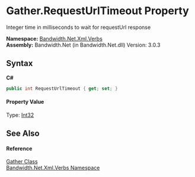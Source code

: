 ﻿# Gather.RequestUrlTimeout Property 
 

Integer time in milliseconds to wait for requestUrl response

**Namespace:**&nbsp;<a href ="N_Bandwidth_Net_Xml_Verbs.md">Bandwidth.Net.Xml.Verbs</a><br />**Assembly:**&nbsp;Bandwidth.Net (in Bandwidth.Net.dll) Version: 3.0.3

## Syntax

**C#**<br />
``` C#
public int RequestUrlTimeout { get; set; }
```


#### Property Value
Type: <a href="http://msdn2.microsoft.com/en-us/library/td2s409d" target="_blank">Int32</a>

## See Also


#### Reference
<a href ="T_Bandwidth_Net_Xml_Verbs_Gather.md">Gather Class</a><br /><a href ="N_Bandwidth_Net_Xml_Verbs.md">Bandwidth.Net.Xml.Verbs Namespace</a><br />